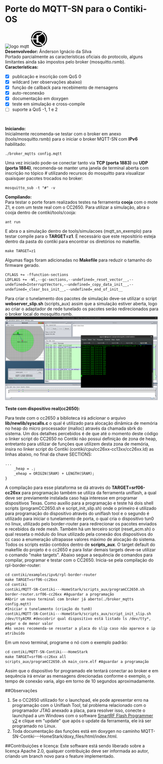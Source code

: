 # Porte do MQTT-SN para o Contiki-OS </br>
![logo mqtt](http://mqtt.org/new/wp-content/uploads/2011/08/mqttorg-glow.png)
![logo do projeto](doxy_files/logo_symbol.png)</br>
__Desenvolvedor:__ Ânderson Ignácio da Silva </br>
Portado parcialmente as características oficiais do protocolo, alguns limitantes
ainda são impostos pelo broker (mosquitto.rsmb).
</br>
__Características:__
- [x] publicação e inscrição com QoS 0
- [x] wildcard (ver observações abaixo)
- [x] função de callback para recebimento de mensagens
- [x] auto-reconexão
- [x] documentação em doxygen
- [x] teste em simulação e cross-compile
- [ ] suporte a QoS -1, 1 e 2
</br>

__Iniciando:__ </br>
Inicialmente recomenda-se testar com o broker em anexo (tools/mosquitto.rsmb)
para o iniciar o broker MQTT-SN com <b>IPv6</b> habilitado:
```make
./broker_mqtts config.mqtt
```
Uma vez iniciado pode-se conectar tanto via <b>TCP (porta 1883)</b>
ou <b>UDP (porta 1884)</b>, recomenda-se manter uma janela de terminal
aberta com inscrição no tópico # utilizando recursos do mosquitto
para visualizar quaisquer pacotes trocados no broker:
```make
mosquitto_sub -t "#" -v
```
__Compilando:__ </br>
Para testar o porte foram realizados testes na ferramenta <b>cooja</b>
com o mote Z1, e com um teste real com o CC2650. Para utilizar a simulação,
abra o cooja dentro de contiki/tools/cooja:
```make
ant run
```
E abra o a simulação dentro de tools/simulacoes (mqtt_sn_exemplo) para testar
compile para o <b>TARGET=z1</b>. É necessário que este repositório esteja
dentro da pasta do contiki para encontrar os diretórios no makefile.
```make
make TARGET=z1
```
Algumas flags foram adicionadas no <b>Makefile</b> para reduzir  o tamanho do firmware gerado.
```make
CFLAGS += -ffunction-sections
LDFLAGS += -Wl,--gc-sections,--undefined=_reset_vector__,--undefined=InterruptVectors,--undefined=_copy_data_init__,--undefined=_clear_bss_init__,--undefined=_end_of_init__
```
Para criar o tunelamento dos pacotes de simulação deve-se utilizar o script <b>webserver_slip.sh</b> (scripts_aux) assim que
a simulação estiver aberta, logo ao criar o adaptador de rede tunelado os pacotes serão redirecionados para o broker
local do mosquitto.rsmb.
</br>
![Simulação](doxy_files/mqtt_sn_cooja.png)

__Teste com dispositivo real(cc2650):__

Para teste com o cc2650 a biblioteca irá adicionar o arquivo <b>lib/newlib/syscalls.c</b>
o qual é utilizado para alocação dinâmica de memória no heap do micro processador
(malloc) através da chamada sbrk do sistema. Um dos detalhes percebidos é de que até o momento deste código
o linker script do CC2650 no Contiki não possui definição de zona de heap, entretanto para utilizar de funções que
utilizem desta zona de memória, insira no linker script do Contiki (contiki/cpu/cc26xx-cc13xx/cc26xx.ld) as linhas abaixo,
no final da chave SECTIONS:
```
...
    _heap = .;
    _eheap = ORIGIN(SRAM) + LENGTH(SRAM);
}
```
A compilação para esse plataforma se dá através do <b>TARGET=srf06-cc26xx</b> para programação também se utiliza da ferramenta
uniflash, a qual deve ser previamente instalada caso haja interesse em programar dispositivos
Texas. Como auxílio para a programação e teste há dois shell scripts (programCC2650.sh e script_init_slip.sh)
onde o primeiro é utilizado para programação do dispositivo através do uniflash tool e o segundo
é utilizado para iniciar o tunelamento de porta, o qual cria o dispositivo tun0 no linux, utilizado
pelo border-router para redirecionar os pacotes enviados e recebidos da rede mesh. Também há um
terceiro script (reset_acm.sh) o qual resseta o módulo do linux utilizado pela conexão dos dispositivos do cc
caso a enumeração ultrapasse valores máximo de alocação do sistema. Todos os scripts estão contidos dentro de
<b>scripts_aux</b>. O target default do makefile do projeto é o cc2650 e para listar demais targets
deve-se utilizar o comando "make targets". Abaixo segue a sequência de comandos para compilar, programar e testar com o CC2650.
Inicia-se pela compilação do rpl-border-router:
```make
cd contiki/examples/ipv6/rpl-border-router
make TARGET=srf06-cc26xx
cd contiki
contiki/MQTT-SN-Contiki---HomeStark/scripts_aux/programCC2650.sh border-router.srf06-cc26xx #Aguardar a programação
#Abrir um novo terminal com broker já aberto(./broker_mqtts config.mqtt)
#Iniciar o tunelamento (criação do tun0)
contiki/MQTT-SN-Contiki---HomeStark/scripts_aux/script_init_slip.sh /dev/ttyACMX #descobrir qual dispositivo está listado ls /dev/tty*, pegar o de menor valor
#Às vezes recomenda-se ressetar a placa do slip caso não aparece o ip atribuído
```
Em um novo terminal, programe o nó com o exemplo padrão:
```make
cd contiki/MQTT-SN-Contiki---HomeStark
make TARGET=srf06-cc26xx all
scripts_aux/programCC2650.sh main_core.elf #Aguardar a programação
```
Assim que o dispositivo for programado ele tentará conectar ao broker e em sequência irá enviar as mensagens direcionadas conforme o
exemplo, o tempo de conexão varia, algo em torno de 10 segundos aproximadamente.

##Observações
1. Se o CC2650 utilizado for o launchpad, ele pode apresentar erro na programação com o Uniflash Tool, tal problema relacionado
com o programador JTAG anexado a placa, para resolver isso, conecte o launchpad a um Windows com o software [SmartRF Flash Programmer v2](http://software-dl.ti.com/dsps/forms/self_cert_export.html?prod_no=flash-programmer-2-1.7.4.zip&ref_url=http://software-dl.ti.com/lprf/flash_programmer_2)
e clique em "update" que após o update da ferramenta, ele irá ser programado no Linux.
2. Toda documentação das funções está em doxygen no caminho MQTT-SN-Contiki---HomeStark/doxy_files/html/index.html.

##Contribuições e licença:
Este software está sendo liberado sobre a licença Apache 2.0, qualquer contribuição deve ser informada ao autor,
criando um branch novo para o feature implementado.
